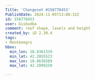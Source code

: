 ```yaml
---
Title: 'Changeset #158778453'
PublishDate: 2024-11-05T13:08:32Z
id: 158778453
user: Gisbudba
comment: roof shape, levels and height
created_by: iD 2.30.4
tags:
- Montenegro
bbox:
  min_lon: 18.8361319
  min_lat: 42.2855523
  max_lon: 18.8636589
  max_lat: 42.2899258

---
```

